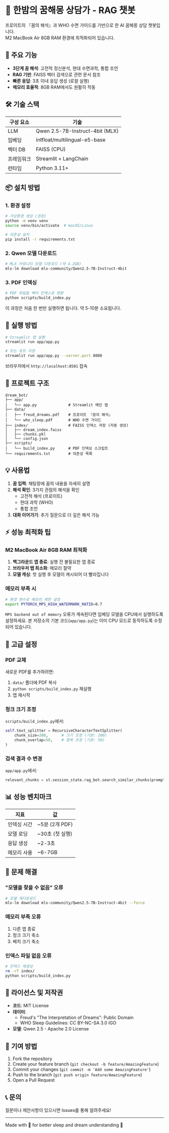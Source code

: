 # 🌙 한밤의 꿈해몽 상담가 - RAG 챗봇

프로이트의 『꿈의 해석』과 WHO 수면 가이드를 기반으로 한 AI 꿈해몽 상담 챗봇입니다.  
M2 MacBook Air 8GB RAM 환경에 최적화되어 있습니다.

## 🎯 주요 기능

- **3단계 꿈 해석**: 고전적 정신분석, 현대 수면과학, 통합 조언
- **RAG 기반**: FAISS 벡터 검색으로 관련 문서 참조
- **빠른 응답**: 3초 이내 응답 생성 (로컬 실행)
- **메모리 효율적**: 8GB RAM에서도 원활히 작동

## 🛠 기술 스택

| 구성 요소 | 기술 |
|-----------|------|
| LLM | Qwen 2.5-7B-Instruct-4bit (MLX) |
| 임베딩 | intfloat/multilingual-e5-base |
| 벡터 DB | FAISS (CPU) |
| 프레임워크 | Streamlit + LangChain |
| 런타임 | Python 3.11+ |

## 📦 설치 방법

### 1. 환경 설정

```bash
# 가상환경 생성 (권장)
python -m venv venv
source venv/bin/activate  # macOS/Linux

# 의존성 설치
pip install -r requirements.txt
```

### 2. Qwen 모델 다운로드

```bash
# MLX 커뮤니티 모델 다운로드 (약 4.2GB)
mlx-lm download mlx-community/Qwen2.5-7B-Instruct-4bit
```

### 3. PDF 인덱싱

```bash
# PDF 파일을 벡터 인덱스로 변환
python scripts/build_index.py
```

이 과정은 처음 한 번만 실행하면 됩니다. 약 5-10분 소요됩니다.

## 🚀 실행 방법

```bash
# Streamlit 앱 실행
streamlit run app/app.py

# 또는 포트 지정
streamlit run app/app.py --server.port 8080
```

브라우저에서 `http://localhost:8501` 접속

## 📁 프로젝트 구조

```
dream_bot/
├── app/
│   └── app.py              # Streamlit 메인 앱
├── data/
│   ├── freud_dreams.pdf    # 프로이트 『꿈의 해석』
│   └── who_sleep.pdf       # WHO 수면 가이드
├── index/                  # FAISS 인덱스 저장 (자동 생성)
│   ├── dream_index.faiss
│   ├── chunks.pkl
│   └── config.json
├── scripts/
│   └── build_index.py      # PDF 인덱싱 스크립트
└── requirements.txt        # 의존성 목록
```

## 💡 사용법

1. **꿈 입력**: 채팅창에 꿈의 내용을 자세히 설명
2. **해석 확인**: 3가지 관점의 해석을 확인
   - 고전적 해석 (프로이트)
   - 현대 과학 (WHO)
   - 통합 조언
3. **대화 이어가기**: 추가 질문으로 더 깊은 해석 가능

## ⚡ 성능 최적화 팁

### M2 MacBook Air 8GB RAM 최적화

1. **백그라운드 앱 종료**: 실행 전 불필요한 앱 종료
2. **브라우저 탭 최소화**: 메모리 절약
3. **모델 캐싱**: 첫 실행 후 모델이 캐시되어 더 빨라집니다

### 메모리 부족 시

```bash
# 환경 변수로 메모리 제한 설정
export PYTORCH_MPS_HIGH_WATERMARK_RATIO=0.7
```

`MPS backend out of memory` 오류가 계속된다면 임베딩 모델을
CPU에서 실행하도록 설정하세요. 본 저장소의 기본 코드(`app/app.py`)는
이미 CPU 모드로 동작하도록 수정되어 있습니다.

## 🔧 고급 설정

### PDF 교체

새로운 PDF를 추가하려면:

1. `data/` 폴더에 PDF 복사
2. `python scripts/build_index.py` 재실행
3. 앱 재시작

### 청크 크기 조정

`scripts/build_index.py`에서:

```python
self.text_splitter = RecursiveCharacterTextSplitter(
    chunk_size=200,      # 크기 조정 (기본: 200)
    chunk_overlap=50,    # 중복 조정 (기본: 50)
)
```

### 검색 결과 수 변경

`app/app.py`에서:

```python
relevant_chunks = st.session_state.rag_bot.search_similar_chunks(prompt, k=6)  # k값 조정
```

## 📊 성능 벤치마크

| 지표 | 값 |
|------|-----|
| 인덱싱 시간 | ~5분 (2개 PDF) |
| 모델 로딩 | ~30초 (첫 실행) |
| 응답 생성 | ~2-3초 |
| 메모리 사용 | ~6-7GB |

## 🐛 문제 해결

### "모델을 찾을 수 없음" 오류

```bash
# 모델 재다운로드
mlx-lm download mlx-community/Qwen2.5-7B-Instruct-4bit --force
```

### 메모리 부족 오류

1. 다른 앱 종료
2. 청크 크기 축소
3. 배치 크기 축소

### 인덱스 파일 없음 오류

```bash
# 인덱스 재생성
rm -rf index/
python scripts/build_index.py
```

## 📜 라이선스 및 저작권

- **코드**: MIT License
- **데이터**:
  - Freud's "The Interpretation of Dreams": Public Domain
  - WHO Sleep Guidelines: CC BY-NC-SA 3.0 IGO
- **모델**: Qwen 2.5 - Apache 2.0 License

## 🤝 기여 방법

1. Fork the repository
2. Create your feature branch (`git checkout -b feature/AmazingFeature`)
3. Commit your changes (`git commit -m 'Add some AmazingFeature'`)
4. Push to the branch (`git push origin feature/AmazingFeature`)
5. Open a Pull Request

## 📞 문의

질문이나 제안사항이 있으시면 Issues를 통해 알려주세요!

---

Made with 💜 for better sleep and dream understanding 🌙 
